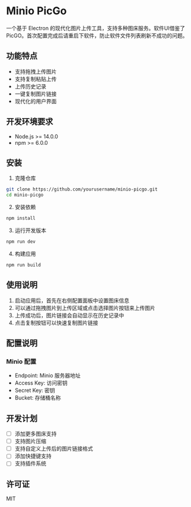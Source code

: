 # Minio PicGo

一个基于 Electron 的现代化图片上传工具，支持多种图床服务。软件UI借鉴了PicGO。首次配置完成后请重启下软件，防止软件文件列表刷新不成功的问题。

## 功能特点

- 支持拖拽上传图片
- 支持复制粘贴上传
- 上传历史记录
- 一键复制图片链接
- 现代化的用户界面

## 开发环境要求

- Node.js >= 14.0.0
- npm >= 6.0.0

## 安装

1. 克隆仓库
```bash
git clone https://github.com/yourusername/minio-picgo.git
cd minio-picgo
```

2. 安装依赖
```bash
npm install
```

3. 运行开发版本
```bash
npm run dev
```

4. 构建应用
```bash
npm run build
```

## 使用说明

1. 启动应用后，首先在右侧配置面板中设置图床信息
2. 可以通过拖拽图片到上传区域或点击选择图片按钮来上传图片
3. 上传成功后，图片链接会自动显示在历史记录中
4. 点击复制按钮可以快速复制图片链接

## 配置说明

### Minio 配置
- Endpoint: Minio 服务器地址
- Access Key: 访问密钥
- Secret Key: 密钥
- Bucket: 存储桶名称

## 开发计划

- [ ] 添加更多图床支持
- [ ] 支持图片压缩
- [ ] 支持自定义上传后的图片链接格式
- [ ] 添加快捷键支持
- [ ] 支持插件系统

## 许可证

MIT 
